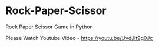 # Rock-Paper-Scissor
Rock Paper Scissor Game in Python

Please Watch Youtube Video - <https://youtu.be/UvdJit9g0Jc>
